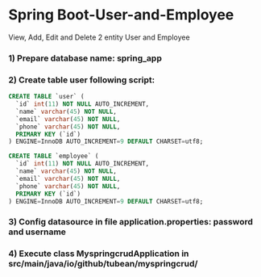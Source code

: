 # Spring Boot-User-and-Employee
View, Add, Edit and Delete 2 entity User and Employee

### 1) Prepare database name: spring_app
### 2) Create table user following script:
```sql
CREATE TABLE `user` (
  `id` int(11) NOT NULL AUTO_INCREMENT,
  `name` varchar(45) NOT NULL,
  `email` varchar(45) NOT NULL,
  `phone` varchar(45) NOT NULL,
  PRIMARY KEY (`id`)
) ENGINE=InnoDB AUTO_INCREMENT=9 DEFAULT CHARSET=utf8;

CREATE TABLE `employee` (
  `id` int(11) NOT NULL AUTO_INCREMENT,
  `name` varchar(45) NOT NULL,
  `email` varchar(45) NOT NULL,
  `phone` varchar(45) NOT NULL,
  PRIMARY KEY (`id`)
) ENGINE=InnoDB AUTO_INCREMENT=9 DEFAULT CHARSET=utf8;

```
### 3) Config datasource in file application.properties: password and username

### 4) Execute class MyspringcrudApplication in src/main/java/io/github/tubean/myspringcrud/




